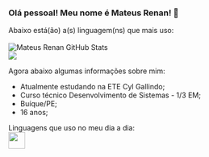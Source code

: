 ### Olá pessoal! Meu nome é Mateus Renan! 👋

Abaixo está(ão) a(s) linguagem(ns) que mais uso:<br> <br>
![Mateus Renan GitHub Stats](https://github-readme-stats.vercel.app/api?username=MateusRenan1&show_icons=true&theme=dark) <br>
  <a href="https://github.com/MateusRenan1/github-readme-stats">
  <img align="center" src="https://github-readme-stats.vercel.app/api/top-langs/?username=MateusRenan1&layout=compact&theme=dark&hide_border=true" /></a>



Agora abaixo algumas informações sobre mim: <br>
- Atualmente estudando na ETE Cyl Gallindo;
- Curso técnico Desenvolvimento de Sistemas - 1/3 EM;
- Buíque/PE;
- 16 anos;

Linguagens que uso no meu dia a dia: <br>
 <img src="https://cdn.jsdelivr.net/gh/devicons/devicon/icons/c/c-original.svg" width="33" />
</div>

